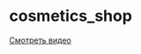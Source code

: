 # cosmetics_shop

[Смотреть видео](https://github.com/Alexaneva/cosmetics_shop/blob/main/assets/cosmetics.mp4)
